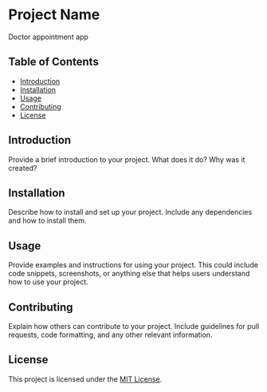 # Project Name

Doctor appointment app

## Table of Contents

- [Introduction](#introduction)
- [Installation](#installation)
- [Usage](#usage)
- [Contributing](#contributing)
- [License](#license)

## Introduction

Provide a brief introduction to your project. What does it do? Why was it created?

## Installation

Describe how to install and set up your project. Include any dependencies and how to install them.

## Usage

Provide examples and instructions for using your project. This could include code snippets, screenshots, or anything else that helps users understand how to use your project.

## Contributing

Explain how others can contribute to your project. Include guidelines for pull requests, code formatting, and any other relevant information.

## License

This project is licensed under the [MIT License](LICENSE).
